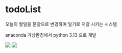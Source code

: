 # todoList
오늘의 할일을 문장으로 변경하여 일기로 저장 시키는 시스템

anaconda 가상환경에서 python 3.13 으로 개발

<img src="https://capsule-render.vercel.app/api?type=transparent&color=gradient&height=200&section=header&text=todoList&fontSize=90"/>
<img src="https://capsule-render.vercel.app/api?type=waving&color=auto&height=300&section=header&text=capsule%20render&fontSize=90&animation=fadeIn&fontAlignY=38"/>
